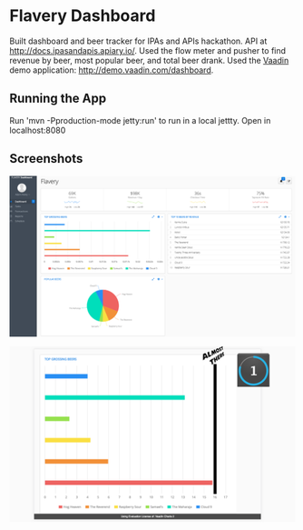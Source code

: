 # Flavery Dashboard 

Built dashboard and beer tracker for IPAs and APIs hackathon. API at http://docs.ipasandapis.apiary.io/. Used the flow meter and pusher to find revenue by beer, most popular beer, and total beer drank. Used the [Vaadin](https://vaadin.com) demo application: http://demo.vaadin.com/dashboard. 

## Running the App

Run 'mvn -Pproduction-mode jetty:run' to run in a local jettty. Open in localhost:8080

## Screenshots

![UI V2](https://github.com/molson194/Flavery/blob/master/Photos/Flavery1.png)

![UI V2](https://github.com/molson194/Flavery/blob/master/Photos/Flavery2.png)
